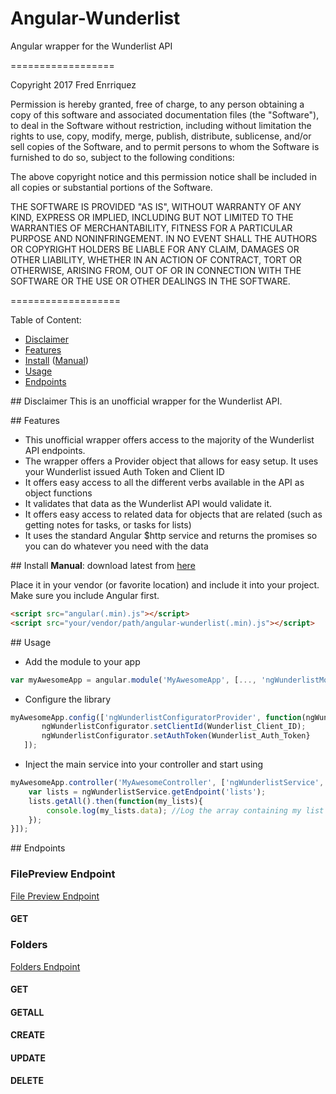 # Angular-Wunderlist
Angular wrapper for the Wunderlist API 

==================

Copyright 2017 Fred Enrriquez

Permission is hereby granted, free of charge, to any person obtaining a copy of this software and associated documentation files (the "Software"), to deal in the Software without restriction, including without limitation the rights to use, copy, modify, merge, publish, distribute, sublicense, and/or sell copies of the Software, and to permit persons to whom the Software is furnished to do so, subject to the following conditions:

The above copyright notice and this permission notice shall be included in all copies or substantial portions of the Software.

THE SOFTWARE IS PROVIDED "AS IS", WITHOUT WARRANTY OF ANY KIND, EXPRESS OR IMPLIED, INCLUDING BUT NOT LIMITED TO THE WARRANTIES OF MERCHANTABILITY, FITNESS FOR A PARTICULAR PURPOSE AND NONINFRINGEMENT. IN NO EVENT SHALL THE AUTHORS OR COPYRIGHT HOLDERS BE LIABLE FOR ANY CLAIM, DAMAGES OR OTHER LIABILITY, WHETHER IN AN ACTION OF CONTRACT, TORT OR OTHERWISE, ARISING FROM, OUT OF OR IN CONNECTION WITH THE SOFTWARE OR THE USE OR OTHER DEALINGS IN THE SOFTWARE.

===================

Table of Content:
* [Disclaimer](#disclaimer)
* [Features](#features)
* [Install](#install) ([Manual](#manual))
* [Usage](#usage)
* [Endpoints](#endpoints)

##<a name="disclaimer"></a> Disclaimer
This is an unofficial wrapper for the Wunderlist API.

##<a name="features"></a> Features
* This unofficial wrapper offers access to the majority of the Wunderlist API endpoints. 
* The wrapper offers a Provider object that allows for easy setup. It uses your Wunderlist issued Auth Token and Client ID
* It offers easy access to all the different verbs available in the API as object functions
* It validates that data as the Wunderlist API would validate it.
* It offers easy access to related data for objects that are related (such as getting notes for tasks, or tasks for lists)
* It uses the standard Angular $http service and returns the promises so you can do whatever you need with the data
 
##<a name="install"></a> Install
 <a name="manual"></a>**Manual**: download latest from [here](hhttps://github.com/SirFixAL0t/Angular-Wunderlist/releases/latest)
 
 Place it in your vendor (or favorite location) and include it into your project. Make sure you include Angular first.
 ```html
 <script src="angular(.min).js"></script>
 <script src="your/vendor/path/angular-wunderlist(.min).js"></script>
 ```

##<a name="usage"></a> Usage
 * Add the module to your app
 ```js
 var myAwesomeApp = angular.module('MyAwesomeApp', [..., 'ngWunderlistModule']);
```

 * Configure the library
 ```js
 myAwesomeApp.config(['ngWunderlistConfiguratorProvider', function(ngWunderlistConfigurator){
        ngWunderlistConfigurator.setClientId(Wunderlist_Client_ID);
        ngWunderlistConfigurator.setAuthToken(Wunderlist_Auth_Token}
    ]);
```

 * Inject the main service into your controller and start using
 ```js
 myAwesomeApp.controller('MyAwesomeController', ['ngWunderlistService', function(ngWunderlistService){
     var lists = ngWunderlistService.getEndpoint('lists');
     lists.getAll().then(function(my_lists){
         console.log(my_lists.data); //Log the array containing my list into the console
     });
 }]);
```

##<a name="endpoints"></a> Endpoints

### FilePreview Endpoint
<a href="https://developer.wunderlist.com/documentation/endpoints/file_preview"> File Preview Endpoint </a>

#### GET

### Folders
<a href="https://developer.wunderlist.com/documentation/endpoints/folder">Folders Endpoint</a>

#### GET 

#### GETALL

#### CREATE 

#### UPDATE

#### DELETE